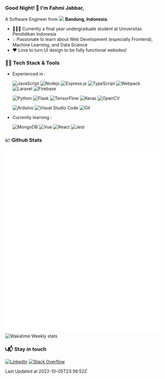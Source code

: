 ### Good Night! 👋 I'm Fahmi Jabbar,
A Software Engineer from <img src="https://cdn-icons-png.flaticon.com/512/323/323372.png" width="13"/> <b>Bandung, Indonesia</b>. 
- 👨🏼‍🎓 Currently a final year undergraduate student at Universitas Pendidikan Indonesia
- 💡 Passionate to learn about Web Development (especially Frontend), Machine Learning, and Data Science
- ❤ Love to turn UI design to be fully functional websites!

<h3>👨‍💻 Tech Stack & Tools</h3>

- Experienced in : 
  <p>
    <img alt="JavaScript" src="https://img.shields.io/badge/javascript-%23323330.svg?style=flat&logo=javascript&logoColor=%23F7DF1E"/>
    <img alt="Nodejs" src="https://img.shields.io/badge/-Nodejs-43853d?style=flat&logo=Node.js&logoColor=white" />
    <img alt="Express.js" src="https://img.shields.io/badge/express.js-%23404d59.svg?style=flat&logo=express&logoColor=%2361DAFB"/>
    <img alt="TypeScript" src="https://img.shields.io/badge/typescript-%23007ACC.svg?style=flat&logo=typescript&logoColor=white"/>
    <img alt="Webpack" src="https://img.shields.io/badge/webpack-%238DD6F9.svg?style=flat&logo=webpack&logoColor=black"/>
    <img alt="Laravel" src="https://img.shields.io/badge/laravel-%23FF2D20.svg?style=flat&logo=laravel&logoColor=white"/>
    <img alt="Firebase" src="https://img.shields.io/badge/firebase-%23039BE5.svg?style=flat&logo=firebase"/>
  </p>
  <p>
    <img alt="Python" src="https://img.shields.io/badge/python-%2314354C.svg?style=flat&logo=python&logoColor=white"/>
    <img alt="Flask" src="https://img.shields.io/badge/flask-%23000.svg?style=flat&logo=flask&logoColor=white"/>
    <img alt="TensorFlow" src="https://img.shields.io/badge/TensorFlow-%23FF6F00.svg?style=flat&logo=TensorFlow&logoColor=white" />
    <img alt="Keras" src="https://img.shields.io/badge/Keras-%23D00000.svg?style=flat&logo=Keras&logoColor=white"/>
    <img alt="OpenCV" src="https://img.shields.io/badge/opencv-%23white.svg?style=flat&logo=opencv&logoColor=white"/>
  </p>
  <p>
    <img alt="Arduino" src="https://img.shields.io/badge/-Arduino-00979D?style=flat&logo=Arduino&logoColor=white"/>
    <img alt="Visual Studio Code" src="https://img.shields.io/badge/Visual%20Studio%20Code-0078d7.svg?style=flat&logo=visual-studio-code&logoColor=white"/>
    <img alt="Git" src="https://img.shields.io/badge/git-%23F05033.svg?style=flat&logo=git&logoColor=white"/>
  </p>
- Currently learning : 
  <p>
    <img alt="MongoDB" src="https://img.shields.io/badge/MongoDB-%234ea94b.svg?style=flat&logo=mongodb&logoColor=white"/>
    <img alt="Vue" src="https://img.shields.io/badge/vuejs-%2335495e.svg?style=flat&logo=vuedotjs&logoColor=%234FC08D"/>
    <img alt="React" src="https://img.shields.io/badge/react-%2320232a.svg?style=flat&logo=react&logoColor=%2361DAFB"/>
    <img alt="Jest" src="https://img.shields.io/badge/-jest-%23C21325?style=flat&logo=jest&logoColor=white"/>
  </p>


<h3>📈 Github Stats</h3>
<p>
  <img alt="Profile overview" src="https://raw.githubusercontent.com/fahmij8/github-stats-transparent/output/generated/overview.svg">
  <img alt="Repo languages overall" src="https://raw.githubusercontent.com/fahmij8/github-stats-transparent/output/generated/languages.svg" />
  <img alt="Wakatime Weekly stats" src="https://github-readme-stats.vercel.app/api/wakatime?username=fahmij8&layout=compact">
</p>

<h3>📞📬 Stay in touch</h3>
<p>
  <a href="https://www.linkedin.com/in/fahmijabbar/"><img alt="LinkedIn" src="https://img.shields.io/badge/linkedin-%230077B5.svg?style=flat&logo=linkedin&logoColor=white"/></a>
  <a href="https://stackoverflow.com/users/13434851/fahmi-jabbar"><img alt="Stack Overflow" src="https://img.shields.io/badge/-Stackoverflow-FE7A16?style=flat&logo=stack-overflow&logoColor=white"/></a>
</p>

Last Updated at 2022-10-05T23:36:52Z
